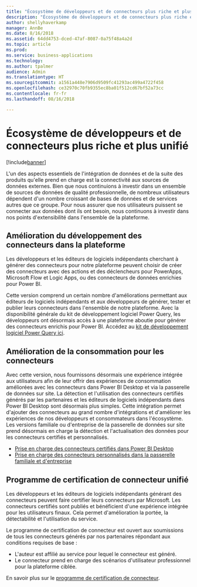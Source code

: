 ```yaml
---
title: "Écosystème de développeurs et de connecteurs plus riche et plus unifié"
description: "Écosystème de développeurs et de connecteurs plus riche et plus unifié"
author: shellyhaverkamp
manager: AnnBe
ms.date: 8/16/2018
ms.assetid: 64dd4753-dced-47af-8087-0a75f48a4a2d
ms.topic: article
ms.prod: 
ms.service: business-applications
ms.technology: 
ms.author: tpalmer
audience: Admin
ms.translationtype: HT
ms.sourcegitcommit: a1561a448e7906d9509fc41293ac499a4722f458
ms.openlocfilehash: ce32970c70fb9355ec8ba01f512cd67bf52a73cc
ms.contentlocale: fr-fr
ms.lasthandoff: 08/16/2018

---
```

#  <a name="richer-and-more-unified-connector-and-developer-ecosystem"></a>Écosystème de développeurs et de connecteurs plus riche et plus unifié


[!include[banner](../../includes/banner.md)]

L'un des aspects essentiels de l'intégration de données et de la suite des produits qu'elle prend en charge est la connectivité aux sources de données externes. Bien que nous continuions à investir dans un ensemble de sources de données de qualité professionnelle, de nombreux utilisateurs dépendent d'un nombre croissant de bases de données et de services autres que ce groupe. Pour nous assurer que nos utilisateurs puissent se connecter aux données dont ils ont besoin, nous continuons à investir dans nos points d'extensibilité dans l'ensemble de la plateforme.

## <a name="improved-development-for-connectors-across-the-platform"></a>Amélioration du développement des connecteurs dans la plateforme

Les développeurs et les éditeurs de logiciels indépendants cherchant à générer des connecteurs pour notre plateforme peuvent choisir de créer des connecteurs avec des actions et des déclencheurs pour PowerApps, Microsoft Flow et Logic Apps, ou des connecteurs de données enrichies pour Power BI.

Cette version comprend un certain nombre d'améliorations permettant aux éditeurs de logiciels indépendants et aux développeurs de générer, tester et publier leurs connecteurs dans l'ensemble de notre plateforme. Avec la disponibilité générale du kit de développement logiciel Power Query, les développeurs ont désormais accès à une plateforme aboutie pour générer des connecteurs enrichis pour Power BI. Accédez au [kit de développement logiciel Power Query ici](https://aka.ms/dataconnectors).

## <a name="improved-consumption-for-connectors"></a>Amélioration de la consommation pour les connecteurs
Avec cette version, nous fournissons désormais une expérience intégrée aux utilisateurs afin de leur offrir des expériences de consommation améliorées avec les connecteurs dans Power BI Desktop et via la passerelle de données sur site.  La détection et l'utilisation des connecteurs certifiés générés par les partenaires et les éditeurs de logiciels indépendants dans Power BI Desktop sont désormais plus simples.
Cette intégration permet d'ajouter des connecteurs au grand nombre d'intégrations et d'améliorer les expériences de nos développeurs et consommateurs dans l'écosystème.  Les versions familiale ou d'entreprise de la passerelle de données sur site prend désormais en charge la détection et l'actualisation des données pour les connecteurs certifiés et personnalisés.

-  [Prise en charge des connecteurs certifiés dans Power BI Desktop](1-power-query.md#certified-custom-connectors-in-power-bi-desktop)
-  [Prise en charge des connecteurs personnalisés dans la passerelle familiale et d'entreprise](5-data-gateway.md#certified-custom-connectors-in-power-bi-desktop)


## <a name="unified-connector-certification-program"></a>Programme de certification de connecteur unifié
Les développeurs et les éditeurs de logiciels indépendants générant des connecteurs peuvent faire certifier leurs connecteurs par Microsoft.
Les connecteurs certifiés sont publiés et bénéficient d'une expérience intégrée pour les utilisateurs finaux.
Cela permet d'amélioration la portée, la détectabilité et l'utilisation du service.

Le programme de certification de connecteur est ouvert aux soumissions de tous les connecteurs générés par nos partenaires répondant aux conditions requises de base :

- L'auteur est affilié au service pour lequel le connecteur est généré.
- Le connecteur prend en charge des scénarios d'utilisateur professionnel pour la plateforme ciblée.

En savoir plus sur le [programme de certification de connecteur](https://aka.ms/connector-certification).


